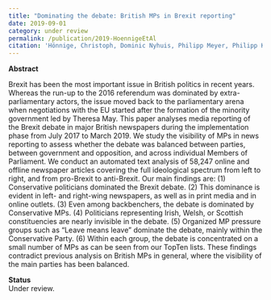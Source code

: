 ```yaml
---
title: "Dominating the debate: British MPs in Brexit reporting"
date: 2019-09-01
category: under review
permalink: /publication/2019-HoennigeEtAl
citation: 'Hönnige, Christoph, Dominic Nyhuis, Philipp Meyer, Philipp Köker & Susumu Shikano. 2019. Dominating the debate: British MPs in Brexit reporting.'
---
```


<p><b>Abstract</b><br>

Brexit has been the most important issue in British politics in recent years. Whereas the run-up to the 2016 referendum was dominated by extra-parliamentary actors, the issue moved back to the parliamentary arena when negotiations with the EU started after the formation of the minority government led by Theresa May. This paper analyses media reporting of the Brexit debate in major British newspapers during the implementation phase from July 2017 to March 2019. We study the visibility of MPs in news reporting to assess whether the debate was balanced between parties, between government and opposition, and across individual Members of Parliament. We conduct an automated text analysis of 58,247 online and offline newspaper articles covering the full ideological spectrum from left to right, and from pro-Brexit to anti-Brexit. Our main findings are: (1) Conservative politicians dominated the Brexit debate. (2) This dominance is evident in left- and right-wing newspapers, as well as in print media and in online outlets. (3) Even among backbenchers, the debate is dominated by Conservative MPs. (4) Politicians representing Irish, Welsh, or Scottish constituencies are nearly invisible in the debate. (5) Organized MP pressure groups such as “Leave means leave” dominate the debate, mainly within the Conservative Party. (6) Within each group, the debate is concentrated on a small number of MPs as can be seen from our TopTen lists. These findings contradict previous analysis on British MPs in general, where the visibility of the main parties has been balanced.</p>

<p><b>Status</b><br>
Under review.</p>
